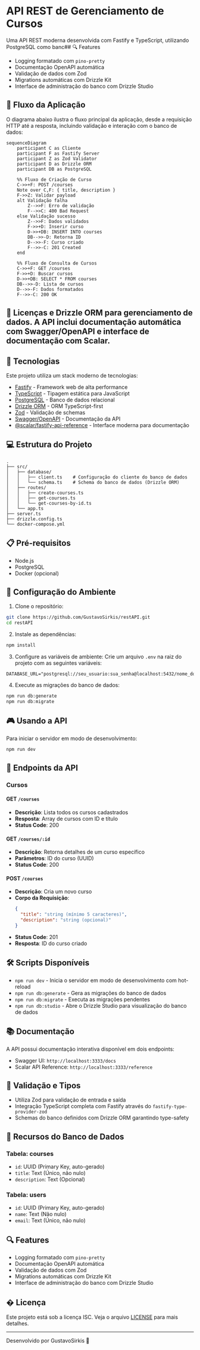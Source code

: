 # API REST de Gerenciamento de Cursos

Uma API REST moderna desenvolvida com Fastify e TypeScript, utilizando PostgreSQL como banc## 🔍 Features

- Logging formatado com `pino-pretty`
- Documentação OpenAPI automática
- Validação de dados com Zod
- Migrations automáticas com Drizzle Kit
- Interface de administração do banco com Drizzle Studio

## 🔄 Fluxo da Aplicação

O diagrama abaixo ilustra o fluxo principal da aplicação, desde a requisição HTTP até a resposta, incluindo validação e interação com o banco de dados:

```mermaid
sequenceDiagram
    participant C as Cliente
    participant F as Fastify Server
    participant Z as Zod Validator
    participant D as Drizzle ORM
    participant DB as PostgreSQL

    %% Fluxo de Criação de Curso
    C->>+F: POST /courses
    Note over C,F: { title, description }
    F->>Z: Validar payload
    alt Validação falha
        Z-->>F: Erro de validação
        F-->>C: 400 Bad Request
    else Validação sucesso
        Z-->>F: Dados validados
        F->>+D: Inserir curso
        D->>+DB: INSERT INTO courses
        DB-->>-D: Retorna ID
        D-->>-F: Curso criado
        F-->>-C: 201 Created
    end

    %% Fluxo de Consulta de Cursos
    C->>+F: GET /courses
    F->>+D: Buscar cursos
    D->>+DB: SELECT * FROM courses
    DB-->>-D: Lista de cursos
    D-->>-F: Dados formatados
    F-->>-C: 200 OK
```

## 📄 Licenças e Drizzle ORM para gerenciamento de dados. A API inclui documentação automática com Swagger/OpenAPI e interface de documentação com Scalar.

## 🚀 Tecnologias

Este projeto utiliza um stack moderno de tecnologias:

- [Fastify](https://fastify.io/) - Framework web de alta performance
- [TypeScript](https://www.typescriptlang.org/) - Tipagem estática para JavaScript
- [PostgreSQL](https://www.postgresql.org/) - Banco de dados relacional
- [Drizzle ORM](https://orm.drizzle.team/) - ORM TypeScript-first
- [Zod](https://zod.dev/) - Validação de schemas
- [Swagger/OpenAPI](https://swagger.io/) - Documentação da API
- [@scalar/fastify-api-reference](https://github.com/scalar/scalar) - Interface moderna para documentação

## 💻 Estrutura do Projeto

```
.
├── src/
│   ├── database/
│   │   ├── client.ts    # Configuração do cliente do banco de dados
│   │   └── schema.ts    # Schema do banco de dados (Drizzle ORM)
│   ├── routes/
│   │   ├── create-courses.ts
│   │   ├── get-courses.ts
│   │   └── get-courses-by-id.ts
│   └── app.ts
├── server.ts
├── drizzle.config.ts
└── docker-compose.yml
```

## 📋 Pré-requisitos

- Node.js
- PostgreSQL
- Docker (opcional)

## 🔧 Configuração do Ambiente

1. Clone o repositório:
```bash
git clone https://github.com/GustavoSirkis/restAPI.git
cd restAPI
```

2. Instale as dependências:
```bash
npm install
```

3. Configure as variáveis de ambiente:
Crie um arquivo `.env` na raiz do projeto com as seguintes variáveis:
```env
DATABASE_URL="postgresql://seu_usuario:sua_senha@localhost:5432/nome_do_banco"
```

4. Execute as migrações do banco de dados:
```bash
npm run db:generate
npm run db:migrate
```

## 🎮 Usando a API

Para iniciar o servidor em modo de desenvolvimento:
```bash
npm run dev
```

## 🎯 Endpoints da API

### Cursos

#### GET `/courses`
- **Descrição**: Lista todos os cursos cadastrados
- **Resposta**: Array de cursos com ID e título
- **Status Code**: 200

#### GET `/courses/:id`
- **Descrição**: Retorna detalhes de um curso específico
- **Parâmetros**: ID do curso (UUID)
- **Status Code**: 200

#### POST `/courses`
- **Descrição**: Cria um novo curso
- **Corpo da Requisição**:
  ```json
  {
    "title": "string (mínimo 5 caracteres)",
    "description": "string (opcional)"
  }
  ```
- **Status Code**: 201
- **Resposta**: ID do curso criado

## 🛠️ Scripts Disponíveis

- `npm run dev` - Inicia o servidor em modo de desenvolvimento com hot-reload
- `npm run db:generate` - Gera as migrações do banco de dados
- `npm run db:migrate` - Executa as migrações pendentes
- `npm run db:studio` - Abre o Drizzle Studio para visualização do banco de dados

## 📚 Documentação

A API possui documentação interativa disponível em dois endpoints:

- Swagger UI: `http://localhost:3333/docs`
- Scalar API Reference: `http://localhost:3333/reference`

## 🔐 Validação e Tipos

- Utiliza Zod para validação de entrada e saída
- Integração TypeScript completa com Fastify através do `fastify-type-provider-zod`
- Schemas do banco definidos com Drizzle ORM garantindo type-safety

## 📝 Recursos do Banco de Dados

### Tabela: courses
- `id`: UUID (Primary Key, auto-gerado)
- `title`: Text (Único, não nulo)
- `description`: Text (Opcional)

### Tabela: users
- `id`: UUID (Primary Key, auto-gerado)
- `name`: Text (Não nulo)
- `email`: Text (Único, não nulo)

## 🔍 Features

- Logging formatado com `pino-pretty`
- Documentação OpenAPI automática
- Validação de dados com Zod
- Migrations automáticas com Drizzle Kit
- Interface de administração do banco com Drizzle Studio

## � Licença

Este projeto está sob a licença ISC. Veja o arquivo [LICENSE](LICENSE) para mais detalhes.

---

Desenvolvido por GustavoSirkis 👋
